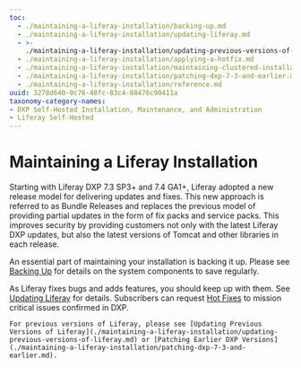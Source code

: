 ```yaml
---
toc:
  - ./maintaining-a-liferay-installation/backing-up.md
  - ./maintaining-a-liferay-installation/updating-liferay.md
  - >-
    ./maintaining-a-liferay-installation/updating-previous-versions-of-liferay.md
  - ./maintaining-a-liferay-installation/applying-a-hotfix.md
  - ./maintaining-a-liferay-installation/maintaining-clustered-installations.md
  - ./maintaining-a-liferay-installation/patching-dxp-7-3-and-earlier.md
  - ./maintaining-a-liferay-installation/reference.md
uuid: 3278d640-0c76-48fc-83c4-08476c90411a
taxonomy-category-names:
- DXP Self-Hosted Installation, Maintenance, and Administration
- Liferay Self-Hosted
---
```

# Maintaining a Liferay Installation

Starting with Liferay DXP 7.3 SP3+ and 7.4 GA1+, Liferay adopted a new release model for delivering updates and fixes. This new approach is referred to as Bundle Releases and replaces the previous model of providing partial updates in the form of fix packs and service packs. This improves security by providing customers not only with the latest Liferay DXP updates, but also the latest versions of Tomcat and other libraries in each release. 

An essential part of maintaining your installation is backing it up. Please see [Backing Up](./maintaining-a-liferay-installation/backing-up.md) for details on the system components to save regularly.

As Liferay fixes bugs and adds features, you should keep up with them. See [Updating Liferay](./maintaining-a-liferay-installation/updating-liferay.md) for details. Subscribers can request [Hot Fixes](./maintaining-a-liferay-installation/applying-a-hotfix.md) to mission critical issues confirmed in DXP.

```{important}
For previous versions of Liferay, please see [Updating Previous Versions of Liferay](./maintaining-a-liferay-installation/updating-previous-versions-of-liferay.md) or [Patching Earlier DXP Versions](./maintaining-a-liferay-installation/patching-dxp-7-3-and-earlier.md).
```
